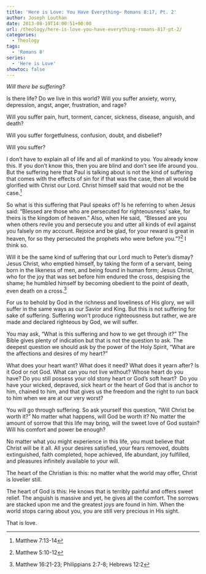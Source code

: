 ```yaml
---
title: 'Here is Love: You Have Everything– Romans 8:17, Pt. 2'
author: Joseph Louthan
date: 2013-08-19T14:00:51+00:00
url: /theology/here-is-love-you-have-everything-romans-817-pt-2/
categories:
  - Theology
tags:
  - 'Romans 8'
series:
  - 'Here is Love'
showtoc: false
---
```

_Will there be suffering?_

Is there life? Do we live in this world? Will you suffer anxiety, worry, depression, angst, anger, frustration, and rage?

Will you suffer pain, hurt, torment, cancer, sickness, disease, anguish, and death?

Will you suffer forgetfulness, confusion, doubt, and disbelief?

Will you suffer?

I don’t have to explain all of life and all of mankind to you. You already know this. If you don’t know this, then you are blind and don’t see life around you. But the suffering here that Paul is talking about is not the kind of suffering that comes with the effects of sin for if that was the case, then all would be glorified with Christ our Lord. Christ himself said that would not be the case.[^2]

So what is this suffering that Paul speaks of? Is he referring to when Jesus said: “Blessed are those who are persecuted for righteousness’ sake, for theirs is the kingdom of heaven.” Also, when He said,  “Blessed are you when others revile you and persecute you and utter all kinds of evil against you falsely on my account. Rejoice and be glad, for your reward is great in heaven, for so they persecuted the prophets who were before you.”?[^3] I think so.

Will it be the same kind of suffering that our Lord much to Peter’s dismay? Jesus Christ, who emptied himself, by taking the form of a servant, being born in the likeness of men, and being found in human form; Jesus Christ, who for the joy that was set before him endured the cross, despising the shame; he humbled himself by becoming obedient to the point of death, even death on a cross.[^4]

For us to behold by God in the richness and loveliness of His glory, we will suffer in the same ways as our Savior and King. But this is not suffering for sake of suffering. Suffering won’t produce righteousness but rather, we are made and declared righteous by God, we will suffer.

You may ask, “What is this suffering and how to we get through it?” The Bible gives plenty of indication but that is not the question to ask. The deepest question we should ask by the power of the Holy Spirit, “What are the affections and desires of my heart?”

What does your heart want? What does it need? What does it yearn after? Is it God or not God. What can you not live without? Whose heart do you have? Do you still possess your old stony heart or God’s soft heart?  Do you have your wicked, depraved, sick heart or the heart of God that is anchor to him, chained to him, and that gives us the freedom and the right to run back to him when we are at our very worst?

You will go through suffering. So ask yourself this question, “Will Christ be worth it?” No matter what happens, will God be worth it? No matter the amount of sorrow that this life may bring, will the sweet love of God sustain? Will his comfort and power be enough?

No matter what you might experience in this life, you must believe that Christ will be it all. All your desires satisfied, your fears removed, doubts extinguished, faith completed, hope achieved, life abundant, joy fulfilled, and pleasures infinitely available to your will.

The heart of the Christian is this: no matter what the world may offer, Christ is lovelier still.

The heart of God is this: He knows that is terribly painful and offers sweet relief. The anguish is massive and yet, he gives all the comfort. The sorrows are stacked upon me and the greatest joys are found in him. When the world stops caring about you, you are still very precious in His sight.

That is love.

[^2]: Matthew 7:13-14
[^3]: Matthew 5:10-12
[^4]: Matthew 16:21-23; Philippians 2:7-8; Hebrews 12:2